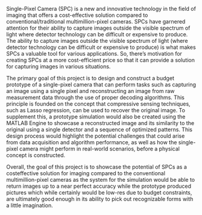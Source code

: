 Single-Pixel Camera (SPC) is a new and innovative technology in the field of imaging that offers a cost-effective solution compared to conventional/traditional multimillion-pixel
cameras. SPCs have garnered attention for their ability to capture images outside the visible spectrum of light where detector technology can be difficult or expensive to produce. The ability to capture images outside the visible spectrum of light (where detector technology can be difficult or expensive to produce) is what makes SPCs a valuable tool for various applications. So, there’s motivation for creating SPCs at a more cost-efficient price so that it can provide a solution for capturing images in various situations.

The primary goal of this project is to design and construct a budget prototype of a single-pixel camera that can perform tasks such as capturing an image using a single pixel
and reconstructing an image from raw measurement data through the use of proper decoding algorithms. This principle is founded on the concept that compressive sensing techniques,
such as Lasso regression, can be used to recover the original image. To supplement this, a prototype simulation would also be created using the MATLAB Engine to showcase a reconstructed image and its similarity to the original using a single detector and a sequence of optimized patterns. This design process would highlight the potential challenges that could arise from data acquisition and algorithm performance, as well as how the single-pixel camera might perform in real-world scenarios, before a physical concept is constructed.

Overall, the goal of this project is to showcase the potential of SPCs as a costeffective solution for imaging compared to the conventional multimillion-pixel cameras as the system for the simulation would be able to return images up to a near perfect accuracy while the prototype produced pictures which while certainly would be low-res due to budget constraints, are ultimately good enough in its ability to pick out recognizable forms with a little imagination.
